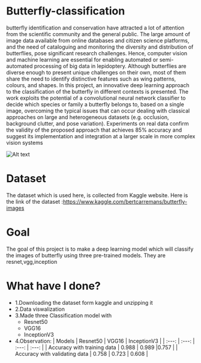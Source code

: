 # Butterfly-classification

butterfly identification and conservation have attracted a lot of attention from the scientific community and the general public. The large amount of image data available from online databases and citizen science platforms, and the need of cataloguing and monitoring the diversity and distribution of butterflies, pose significant research challenges. Hence, computer vision and machine learning are essential for enabling automated or semi-automated processing of big data in lepidoptery. Although butterflies are diverse enough to present unique challenges on their own, most of them share the need to identify distinctive features such as wing patterns, colours, and shapes. In this project, an innovative deep learning approach to the classification of the butterfly in different contexts is presented. The work exploits the potential of a convolutional neural network classifier to decide which species or family a butterfly belongs to, based on a single image, overcoming the typical issues that can occur dealing with classical approaches on large and heterogeneous datasets (e.g. occlusion, background clutter, and pose variation). Experiments on real data confirm the validity of the proposed approach that achieves 85% accuracy and suggest its implementation and integration at a larger scale in more complex vision systems

![Alt text](https://i.natgeofe.com/k/c491536c-f34d-4e64-ad27-8ee070dce475/monarch-butterfly-orange-flower.jpg?w=1084.125&h=609)
# Dataset
The dataset which is used here, is collected from Kaggle website. Here is the link of the dataset :https://www.kaggle.com/bertcarremans/butterfly-images

# Goal
The goal of this project is to make a deep learning model which will classify the images of butterfly using three pre-trained models.
They are resnet,vgg,inception

# What have I done?
- 1.Downloading the dataset form kaggle and unzipping it
- 2.Data viswalization
- 3.Made three Classification model with
     * Resnet50
     * VGG16
     * InceptionV3
- 4.Observation:
| Models | Resnet50 | VGG16 | InceptionV3 |
| :---: | :---: | :---: | :---: |
| Accuracy with training data | 0.988 | 0.989 |0.757 |
| Accuracy with validating data | 0.758 | 0.723 | 0.608 |




